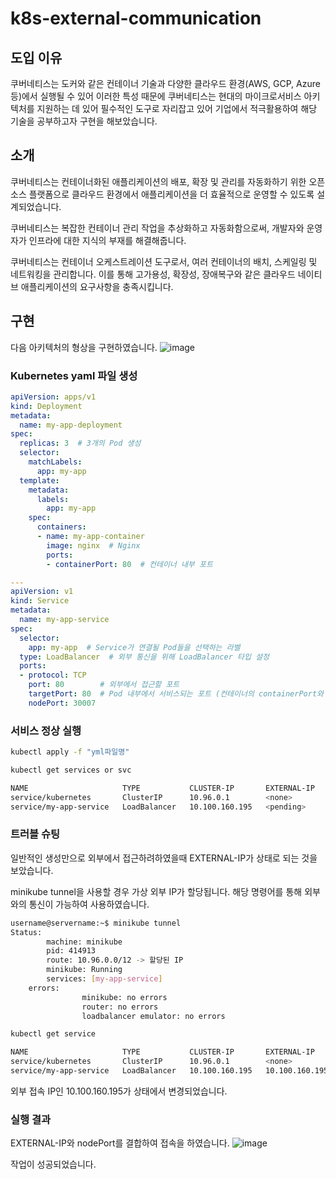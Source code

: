 # k8s-external-communication

## 도입 이유
 쿠버네티스는 도커와 같은 컨테이너 기술과 다양한 클라우드 환경(AWS, GCP, Azure 등)에서 실행될 수 있어 이러한 특성 때문에 쿠버네티스는 현대의 마이크로서비스 아키텍처를 지원하는 데 있어 필수적인 도구로 자리잡고 있어 기업에서 적극활용하여 해당 기술을 공부하고자 구현을 해보았습니다.

## 소개

쿠버네티스는 컨테이너화된 애플리케이션의 배포, 확장 및 관리를 자동화하기 위한 오픈 소스 플랫폼으로 클라우드 환경에서 애플리케이션을 더 효율적으로 운영할 수 있도록 설계되었습니다.
 
 쿠버네티스는 복잡한 컨테이너 관리 작업을 추상화하고 자동화함으로써, 개발자와 운영자가 인프라에 대한 지식의 부재를 해결해줍니다.
 
 쿠버네티스는 컨테이너 오케스트레이션 도구로서, 여러 컨테이너의 배치, 스케일링 및 네트워킹을 관리합니다. 이를 통해 고가용성, 확장성, 장애복구와 같은 클라우드 네이티브 애플리케이션의 요구사항을 충족시킵니다.
 
## 구현
다음 아키텍처의 형상을 구현하였습니다.
![image](https://github.com/user-attachments/assets/d90322a4-318b-477d-bcde-a72290554be2)


### Kubernetes yaml 파일 생성
```yaml
apiVersion: apps/v1
kind: Deployment
metadata:
  name: my-app-deployment
spec:
  replicas: 3  # 3개의 Pod 생성
  selector:
    matchLabels:
      app: my-app
  template:
    metadata:
      labels:
        app: my-app
    spec:
      containers:
      - name: my-app-container
        image: nginx  # Nginx
        ports:
        - containerPort: 80  # 컨테이너 내부 포트

---
apiVersion: v1
kind: Service
metadata:
  name: my-app-service
spec:
  selector:
    app: my-app  # Service가 연결될 Pod들을 선택하는 라벨
  type: LoadBalancer  # 외부 통신을 위해 LoadBalancer 타입 설정
  ports:
  - protocol: TCP
    port: 80        # 외부에서 접근할 포트
    targetPort: 80  # Pod 내부에서 서비스되는 포트 (컨테이너의 containerPort와 일치)
    nodePort: 30007
```

### 서비스 정상 실행

```bash
kubectl apply -f "yml파일명"
```

```bash
kubectl get services or svc

NAME                     TYPE           CLUSTER-IP       EXTERNAL-IP   PORT(S)        AGE
service/kubernetes       ClusterIP      10.96.0.1        <none>        443/TCP        44m
service/my-app-service   LoadBalancer   10.100.160.195   <pending>     80:30007/TCP   17m
```

### 트러블 슈팅

일반적인 생성만으로 외부에서 접근하려하였을때 EXTERNAL-IP가 <pending>상태로 되는 것을 보았습니다.

minikube tunnel을 사용할 경우 가상 외부 IP가 할당됩니다. 
해당 명령어를 통해 외부와의 통신이 가능하여 사용하였습니다.

```bash
username@servername:~$ minikube tunnel
Status:
        machine: minikube
        pid: 414913
        route: 10.96.0.0/12 -> 할당된 IP
        minikube: Running
        services: [my-app-service]
    errors: 
                minikube: no errors
                router: no errors
                loadbalancer emulator: no errors
```

```bash
kubectl get service

NAME                     TYPE           CLUSTER-IP       EXTERNAL-IP      PORT(S)        AGE
service/kubernetes       ClusterIP      10.96.0.1        <none>           443/TCP        28m
service/my-app-service   LoadBalancer   10.100.160.195   10.100.160.195   80:30007/TCP   37s
```
외부 접속 IP인 10.100.160.195가 <pending>상태에서 변경되었습니다.

### 실행 결과
EXTERNAL-IP와 nodePort를 결합하여 접속을 하였습니다.
![image](https://github.com/user-attachments/assets/7750d662-e6ae-4eef-8960-aa92b595d22b)

작업이 성공되었습니다.
